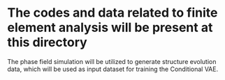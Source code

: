 # The codes and data related to finite element analysis will be present at this directory

The phase field simulation will be utilized to generate structure evolution data, which will be used as input dataset for training the Conditional VAE.
